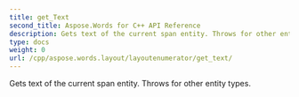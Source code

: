 ```yaml
---
title: get_Text
second_title: Aspose.Words for C++ API Reference
description: Gets text of the current span entity. Throws for other entity types. 
type: docs
weight: 0
url: /cpp/aspose.words.layout/layoutenumerator/get_text/
---
```


Gets text of the current span entity. Throws for other entity types. 

